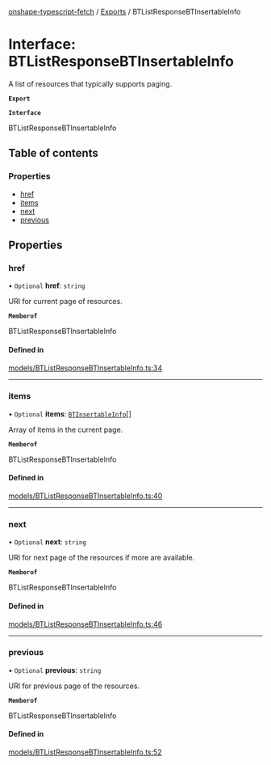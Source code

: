 [onshape-typescript-fetch](../README.md) / [Exports](../modules.md) / BTListResponseBTInsertableInfo

# Interface: BTListResponseBTInsertableInfo

A list of resources that typically supports paging.

**`Export`**

**`Interface`**

BTListResponseBTInsertableInfo

## Table of contents

### Properties

- [href](BTListResponseBTInsertableInfo.md#href)
- [items](BTListResponseBTInsertableInfo.md#items)
- [next](BTListResponseBTInsertableInfo.md#next)
- [previous](BTListResponseBTInsertableInfo.md#previous)

## Properties

### href

• `Optional` **href**: `string`

URI for current page of resources.

**`Memberof`**

BTListResponseBTInsertableInfo

#### Defined in

[models/BTListResponseBTInsertableInfo.ts:34](https://github.com/toebes/onshape-typescript-fetch/blob/3e11ae1/models/BTListResponseBTInsertableInfo.ts#L34)

___

### items

• `Optional` **items**: [`BTInsertableInfo`](BTInsertableInfo.md)[]

Array of items in the current page.

**`Memberof`**

BTListResponseBTInsertableInfo

#### Defined in

[models/BTListResponseBTInsertableInfo.ts:40](https://github.com/toebes/onshape-typescript-fetch/blob/3e11ae1/models/BTListResponseBTInsertableInfo.ts#L40)

___

### next

• `Optional` **next**: `string`

URI for next page of the resources if more are available.

**`Memberof`**

BTListResponseBTInsertableInfo

#### Defined in

[models/BTListResponseBTInsertableInfo.ts:46](https://github.com/toebes/onshape-typescript-fetch/blob/3e11ae1/models/BTListResponseBTInsertableInfo.ts#L46)

___

### previous

• `Optional` **previous**: `string`

URI for previous page of the resources.

**`Memberof`**

BTListResponseBTInsertableInfo

#### Defined in

[models/BTListResponseBTInsertableInfo.ts:52](https://github.com/toebes/onshape-typescript-fetch/blob/3e11ae1/models/BTListResponseBTInsertableInfo.ts#L52)
